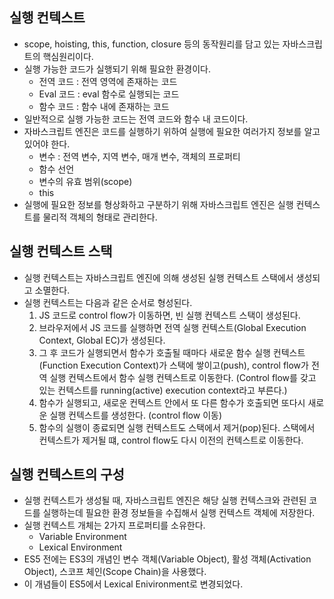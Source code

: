 ## 실행 컨텍스트
- scope, hoisting, this, function, closure 등의 동작원리를 담고 있는 자바스크립트의 핵심원리이다.
- 실행 가능한 코드가 실행되기 위해 필요한 환경이다.
  - 전역 코드 : 전역 영역에 존재하는 코드
  - Eval 코드 : eval 함수로 실행되는 코드
  - 함수 코드 : 함수 내에 존재하는 코드
- 일반적으로 실행 가능한 코드는 전역 코드와 함수 내 코드이다.
- 자바스크립트 엔진은 코드를 실행하기 위하여 실행에 필요한 여러가지 정보를 알고 있어야 한다.
  - 변수 : 전역 변수, 지역 변수, 매개 변수, 객체의 프로퍼티
  - 함수 선언
  - 변수의 유효 범위(scope)
  - this
- 실행에 필요한 정보를 형상화하고 구분하기 위해 자바스크립트 엔진은 실행 컨텍스트를 물리적 객체의 형태로 관리한다.

## 실행 컨텍스트 스택
- 실행 컨텍스트는 자바스크립트 엔진에 의해 생성된 실행 컨텍스트 스택에서 생성되고 소멸한다.
- 실행 컨텍스트는 다음과 같은 순서로 형성된다.  
  1. JS 코드로 control flow가 이동하면, 빈 실행 컨텍스트 스택이 생성된다.
  2. 브라우저에서 JS 코드를 실행하면 전역 실행 컨텍스트(Global Execution Context, Global EC)가 생성된다.
  3. 그 후 코드가 실행되면서 함수가 호출될 때마다 새로운 함수 실행 컨텍스트(Function Execution Context)가 스택에 쌓이고(push), control flow가 전역 실행 컨텍스트에서 함수 실행 컨텍스트로 이동한다. (Control flow를 갖고 있는 컨텍스트를 running(active) execution context라고 부른다.)
  4. 함수가 실행되고, 새로운 컨텍스트 안에서 또 다른 함수가 호출되면 또다시 새로운 실행 컨텍스트를 생성한다. (control flow 이동)
  5. 함수의 실행이 종료되면 실행 컨텍스트도 스택에서 제거(pop)된다. 스택에서 컨텍스트가 제거될 떄, control flow도 다시 이전의 컨텍스트로 이동한다.

## 실행 컨텍스트의 구성
- 실행 컨텍스트가 생성될 때, 자바스크립트 엔진은 해당 실행 컨텍스크와 관련된 코드를 실행하는데 필요한 환경 정보들을 수집해서 실행 컨텍스트 객체에 저장한다.
- 실행 컨텍스트 개체는 2가지 프로퍼티를 소유한다.
  - Variable Environment
  - Lexical Environment
- ES5 전에는 ES3의 개념인 변수 객체(Variable Object), 활성 객체(Activation Object), 스코프 체인(Scope Chain)을 사용했다.
- 이 개념들이 ES5에서 Lexical Enivironment로 변경되었다.
